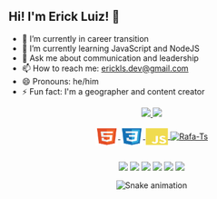 ## Hi! I'm Erick Luiz! 👋

- 🔭 I’m currently in career transition
- 🌱 I’m currently learning JavaScript and NodeJS
- 💬 Ask me about communication and leadership
- 📫 How to reach me: erickls.dev@gmail.com
- 😄 Pronouns: he/him
- ⚡ Fun fact: I'm a geographer and content creator

<div align="center">
  <a href="https://www.linkedin.com/in/erick-luiz-silva-478989ab/">
  <img height="160em" src="https://github-readme-stats.vercel.app/api?username=ericklsdev&show_icons=true&theme=dracula&include_all_commits=true&count_private=true"/>
  <img height="160em" src="https://github-readme-stats.vercel.app/api/top-langs/?username=ericklsdev&layout=compact&langs_count=7&theme=dracula"/>
</div>

<div align="center" style="display: inline_block"><br>
  <img align="center" alt="Rafa-HTML" height="30" width="40" src="https://raw.githubusercontent.com/devicons/devicon/master/icons/html5/html5-original.svg">
  <img align="center" alt="Rafa-CSS" height="30" width="40" src="https://raw.githubusercontent.com/devicons/devicon/master/icons/css3/css3-original.svg">
  <img align="center" alt="Rafa-Js" height="30" width="40" src="https://raw.githubusercontent.com/devicons/devicon/master/icons/javascript/javascript-plain.svg">
  <img align="center" alt="Rafa-Ts" height="30" width="40" src="https://cdn.jsdelivr.net/gh/devicons/devicon/icons/nodejs/nodejs-original.svg">
</div>
  
##
  
<div align="center"> 
  <a href="https://www.youtube.com/channel/UCUJflBg2yPCxKw48aJ1nmkA" target="_blank"><img src="https://img.shields.io/badge/YouTube-FF0000?style=for-the-badge&logo=youtube&logoColor=white" target="_blank"></a>
  <a href="https://www.instagram.com/erickluizs/" target="_blank"><img src="https://img.shields.io/badge/-Instagram-%23E4405F?style=for-the-badge&logo=instagram&logoColor=white" target="_blank"></a>
 	<a href="https://www.twitch.tv/ericktv" target="_blank"><img src="https://img.shields.io/badge/Twitch-9146FF?style=for-the-badge&logo=twitch&logoColor=white" target="_blank"></a>
 <a href="https://discord.com/invite/89ZuD68" target="_blank"><img src="https://img.shields.io/badge/Discord-7289DA?style=for-the-badge&logo=discord&logoColor=white" target="_blank"></a> 
   <a href = "mailto:erickls.dev@gmail.com"><img src="https://img.shields.io/badge/-Gmail-%23333?style=for-the-badge&logo=gmail&logoColor=white" target="_blank"></a>
  <a href="https://www.linkedin.com/in/erick-luiz-silva-478989ab/" target="_blank"><img src="https://img.shields.io/badge/-LinkedIn-%230077B5?style=for-the-badge&logo=linkedin&logoColor=white" target="_blank"></a> 

  ![Snake animation](https://github.com/ericklsdev/ericklsdev/blob/output/github-contribution-grid-snake.svg)
 
</div>
